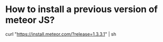 # How to install a previous version of meteor JS?
curl "https://install.meteor.com/?release=1.3.3.1" | sh
